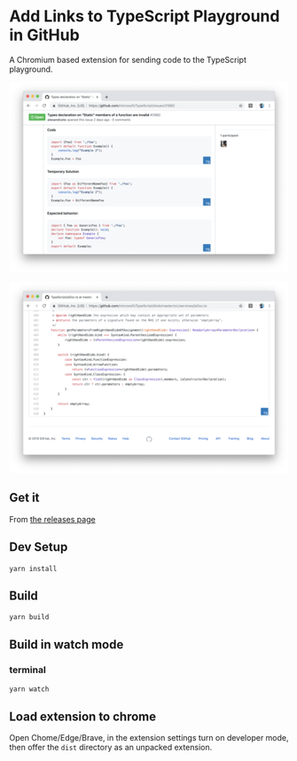 # Add Links to TypeScript Playground in GitHub

A Chromium based extension for sending code to the TypeScript playground.

![](screenshots/comments.png)

![](screenshots/files.png)

## Get it

From [the releases page](https://github.com/orta/ts-playgrounds-github/releases)

## Dev Setup

```
yarn install
```

## Build

```
yarn build
```

## Build in watch mode

### terminal

```
yarn watch
```

## Load extension to chrome

Open Chome/Edge/Brave, in the extension settings turn on developer mode, then offer the `dist` directory as an unpacked extension.

